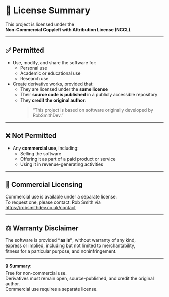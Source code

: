 # 📜 License Summary

This project is licensed under the  
**Non-Commercial Copyleft with Attribution License (NCCL)**.  

---

## ✅ Permitted
- Use, modify, and share the software for:
  - Personal use  
  - Academic or educational use  
  - Research use  
- Create derivative works, provided that:
  - They are licensed under the **same license**  
  - Their **source code is published** in a publicly accessible repository  
  - They **credit the original author**:  
    > “This project is based on software originally developed by RobSmithDev.”

---

## ❌ Not Permitted
- Any **commercial use**, including:
  - Selling the software  
  - Offering it as part of a paid product or service  
  - Using it in revenue-generating activities  

---

## 💼 Commercial Licensing
Commercial use is available under a separate license.  
To request one, please contact:
Rob Smith via https://robsmithdev.co.uk/contact  

---

## ⚖️ Warranty Disclaimer
The software is provided **“as is”**, without warranty of any kind,  
express or implied, including but not limited to merchantability,  
fitness for a particular purpose, and noninfringement.  

---

🔒 **Summary:**  
Free for non-commercial use.  
Derivatives must remain open, source-published, and credit the original author.  
Commercial use requires a separate license.

